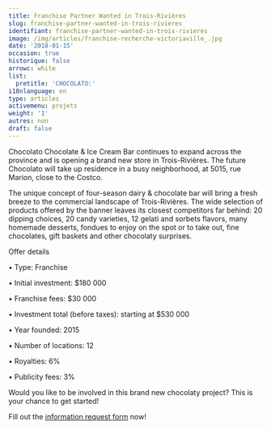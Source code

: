 ```yaml
---
title: Franchise Partner Wanted in Trois-Rivières
slug: franchise-partner-wanted-in-trois-rivieres
identifiant: franchise-partner-wanted-in-trois-rivieres
image: /img/articles/franchise-recherche-victoriaville_.jpg
date: '2018-01-15'
occasion: true
historique: false
arrowc: white
list:
  pretitle: 'CHOCOLATO:'
i18nlanguage: en
type: articles
activemenu: projets
weight: '1'
autres: non
draft: false
---
```

Chocolato Chocolate & Ice Cream Bar continues to expand across the province and is opening a brand new store in Trois-Rivières. The future Chocolato will take up residence in a busy neighborhood, at 5015, rue Marion, close to the Costco.

 The unique concept of four-season dairy & chocolate bar will bring a fresh breeze to the commercial landscape of Trois-Rivières. The wide selection of products offered by the banner leaves its closest competitors far behind: 20 dipping choices, 20 candy varieties, 12 gelati and sorbets flavors, many homemade desserts, fondues to enjoy on the spot or to take out, fine chocolates, gift baskets and other chocolaty surprises.

Offer details

•	Type: Franchise

•	Initial investment: $180 000

•	Franchise fees: $30 000

•	Investment total (before taxes): starting at $530 000

•	Year founded: 2015

•	Number of locations: 12

•	Royalties: 6%

•	Publicity fees: 3%

Would you like to be involved in this brand new chocolaty project? This is your chance to get started! 

Fill out the [information request form](https://www.groupeblanchette.com/en/become-a-franchisee/) now!
